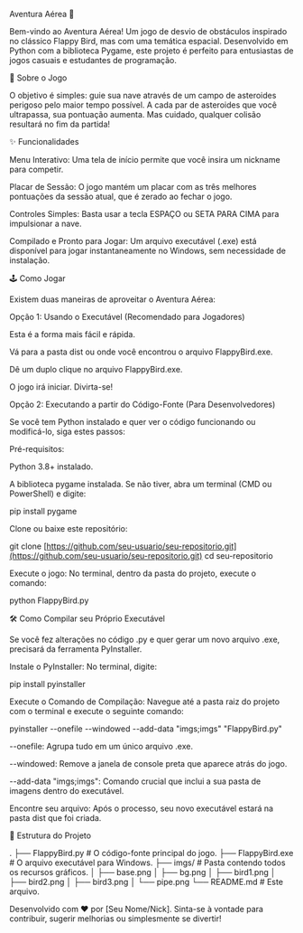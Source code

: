 Aventura Aérea 🚀

Bem-vindo ao Aventura Aérea! Um jogo de desvio de obstáculos inspirado no clássico Flappy Bird, mas com uma temática espacial. Desenvolvido em Python com a biblioteca Pygame, este projeto é perfeito para entusiastas de jogos casuais e estudantes de programação.

📜 Sobre o Jogo

O objetivo é simples: guie sua nave através de um campo de asteroides perigoso pelo maior tempo possível. A cada par de asteroides que você ultrapassa, sua pontuação aumenta. Mas cuidado, qualquer colisão resultará no fim da partida!

✨ Funcionalidades

Menu Interativo: Uma tela de início permite que você insira um nickname para competir.

Placar de Sessão: O jogo mantém um placar com as três melhores pontuações da sessão atual, que é zerado ao fechar o jogo.

Controles Simples: Basta usar a tecla ESPAÇO ou SETA PARA CIMA para impulsionar a nave.

Compilado e Pronto para Jogar: Um arquivo executável (.exe) está disponível para jogar instantaneamente no Windows, sem necessidade de instalação.

🕹️ Como Jogar

Existem duas maneiras de aproveitar o Aventura Aérea:

Opção 1: Usando o Executável (Recomendado para Jogadores)

Esta é a forma mais fácil e rápida.

Vá para a pasta dist ou onde você encontrou o arquivo FlappyBird.exe.

Dê um duplo clique no arquivo FlappyBird.exe.

O jogo irá iniciar. Divirta-se!

Opção 2: Executando a partir do Código-Fonte (Para Desenvolvedores)

Se você tem Python instalado e quer ver o código funcionando ou modificá-lo, siga estes passos:

Pré-requisitos:

Python 3.8+ instalado.

A biblioteca pygame instalada. Se não tiver, abra um terminal (CMD ou PowerShell) e digite:

pip install pygame


Clone ou baixe este repositório:

git clone [https://github.com/seu-usuario/seu-repositorio.git](https://github.com/seu-usuario/seu-repositorio.git)
cd seu-repositorio


Execute o jogo:
No terminal, dentro da pasta do projeto, execute o comando:

python FlappyBird.py


🛠️ Como Compilar seu Próprio Executável

Se você fez alterações no código .py e quer gerar um novo arquivo .exe, precisará da ferramenta PyInstaller.

Instale o PyInstaller:
No terminal, digite:

pip install pyinstaller


Execute o Comando de Compilação:
Navegue até a pasta raiz do projeto com o terminal e execute o seguinte comando:

pyinstaller --onefile --windowed --add-data "imgs;imgs" "FlappyBird.py"


--onefile: Agrupa tudo em um único arquivo .exe.

--windowed: Remove a janela de console preta que aparece atrás do jogo.

--add-data "imgs;imgs": Comando crucial que inclui a sua pasta de imagens dentro do executável.

Encontre seu arquivo:
Após o processo, seu novo executável estará na pasta dist que foi criada.

📂 Estrutura do Projeto

.
├── FlappyBird.py       # O código-fonte principal do jogo.
├── FlappyBird.exe      # O arquivo executável para Windows.
├── imgs/               # Pasta contendo todos os recursos gráficos.
│   ├── base.png
│   ├── bg.png
│   ├── bird1.png
│   ├── bird2.png
│   ├── bird3.png
│   └── pipe.png
└── README.md           # Este arquivo.


Desenvolvido com ❤️ por [Seu Nome/Nick]. Sinta-se à vontade para contribuir, sugerir melhorias ou simplesmente se divertir!
